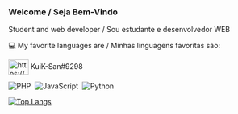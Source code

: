 ### Welcome / Seja Bem-Vindo
 
Student and web developer / Sou estudante e desenvolvedor WEB

:computer: My favorite languages are / Minhas linguagens favoritas são:

<img align="center" src="https://raw.githubusercontent.com/rahuldkjain/github-profile-readme-generator/master/src/images/icons/Social/discord.svg" alt="https://discord.gg/rC6a9KHYPK" height="30" width="40" /> KuiK-San#9298

![PHP](https://img.shields.io/badge/-PHP-369?style=flat&logoColor=fff&logo=php)&nbsp;
![JavaScript](https://img.shields.io/badge/-JavaScript-FEAE32?style=flat&logoColor=fff&logo=javascript)&nbsp;
![Python](https://img.shields.io/badge/-Python-blue?style=flat&logoColor=fff&logo=python)&nbsp;


[![Top Langs](https://github-readme-stats.vercel.app/api/top-langs/?username=kuik-san&layout=compact&theme=dracula)](https://github.com/anuraghazra/github-readme-stats)

